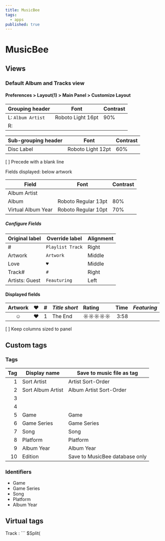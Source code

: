 ```yaml
---
title: MusicBee
tags:
  - apps
published: true
---
```


# MusicBee

## Views

### Default Album and Tracks view


#### Preferences > Layout(1) > Main Panel > Customize Layout

Grouping header | Font | Contrast
----------------|------|----------
L: `Album Artist` | Roboto Light 16pt | 90%
R:              |      | 


Sub-grouping header | Font | Contrast
--------------------|------|----------
Disc Label          | Roboto Light 12pt | 60%

[ ] Precede with a blank line


Fields displayed: below artwork

Field | Font | Contrast 
------|------|---------------
Album Artist |  |  
Album | Roboto Regular 13pt | 80%
Virtual Album Year | Roboto Regular 10pt | 70%






##### Configure Fields

Original label | Override label   | Alignment
---------------|------------------|----------
#              | `Playlist Track` | Right
Artwork        | `Artwork`        | Middle
Love           | `♥`              | Middle
Track#         | ` # `            | Right
Artists: Guest | `Feauturing`     | Left

#### Displayed fields 

 Artwork | ♥ | # | _Title short_ | Rating | Time |  _Featuring_
|:------:|:-:|--:|:--------------|:-------|-----:|:-----------|
    ☺    | ♥ | 1 | The End       | ☼☼☼☼☼  | 3:58 | 


[ ] Keep columns sized to panel 



## Custom tags

### Tags

Tag | Display name  | Save to music file as tag
---:|---------------|------------------------------
1   | Sort Artist   | Artist Sort-Order
2   | Sort Album Artist | Album Artist Sort-Order
3   |  |
4   |  |
5   | Game          | Game
6   | Game Series   | Game Series
7   | Song          | Song
8   | Platform      | Platform 
9   | Album Year    | Album Year
10  | Edition       | Save to MusicBee database only

### Identifiers

* Game
* Game Series
* Song
* Platform
* Album Year

## Virtual tags

Track
: ``` 
  $Split(<Title>," (feat",1)
  ``` 
  
Disc Label v1
: ```
  $If($Group(<Disc#>,3)="0-9",$If(<Disc Count>>1,"Disc "<Disc#>$IsNull(<Edition>,," - "),),"Vol. "<Disc#>": "<Grouping>)$IsNull(<Edition>,,<Edition>)
  ``` 

Disc Label v2
: ```
  $If($Group(<Disc#>,3)="0-9",$If(<Disc Count> > 1,"Disc "<Disc#>$IsNull(<Edition>,," - "<Edition>),),)
  ```
  
Virtual Album Year 
: ```
$IsNull(<Album Year>,$Left(<Year>,4),$Left(<Album Year>,4)
```

